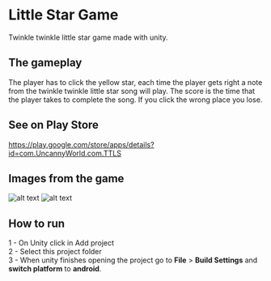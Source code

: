 # Little Star Game
Twinkle twinkle little star game made with unity.

## The gameplay
The player has to click the yellow star, each time the player gets right a note from the twinkle twinkle little star song will play.
The score is the time that the player takes to complete the song.
If you click the wrong place you lose.

## See on Play Store 
https://play.google.com/store/apps/details?id=com.UncannyWorld.com.TTLS

## Images from the game
![alt text](https://user-images.githubusercontent.com/81381507/112656338-119cdf80-8e30-11eb-9990-0079ada02c0b.png)
![alt text](https://user-images.githubusercontent.com/81381507/112656399-20839200-8e30-11eb-8637-c70110d5a9ef.png)

## How to run
1 - On Unity click in Add project <br />
2 - Select this project folder <br />
3 - When unity finishes opening the project go to **File** > **Build Settings** and **switch platform** to **android**. 
